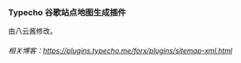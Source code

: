 ### Typecho 谷歌站点地图生成插件
由八云酱修改。
###### 相关博客：https://plugins.typecho.me/forx/plugins/sitemap-xml.html

